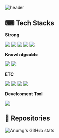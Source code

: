 ![header](https://capsule-render.vercel.app/api?type=waving&color=timeGradient&height=230&text=Min9ithub&fontAlign=75&fontAlignY=36&desc=FrontEnd&descAlign=89.8&descAlignY=50&animation=twinkling)

⌨ Tech Stacks
--
**Strong**

<img src="https://img.shields.io/badge/HTML-E34F26?style=flat&logo=HTML5&logoColor=white"/> <img src="https://img.shields.io/badge/CSS-1572B6?style=flat&logo=CSS3&logoColor=white"/> <img src="https://img.shields.io/badge/JavaScript-F7DF1E?style=flat&logo=JavaScript&logoColor=white"/> <img src="https://img.shields.io/badge/React-61DAFB?style=flat&logo=React&logoColor=white"/> <img src="https://img.shields.io/badge/StyledComponents-DB7093?style=flat&logo=styledComponents&logoColor=white"/>

**Knowledgeable**

<img src="https://img.shields.io/badge/TypeScript-3178C6?style=flat&logo=TypeScript&logoColor=white"/> <img src="https://img.shields.io/badge/TailwindCSS-06B6D4?style=flat&logo=tailwindcss&logoColor=white">


**ETC**

<img src="https://img.shields.io/badge/Git-F05032?style=flat&logo=git&logoColor=white"> <img src="https://img.shields.io/badge/GitHub-181717?style=flat-square&logo=GitHub&logoColor=white"/> <img src="https://img.shields.io/badge/Figma-F24E1E?style=flat&logo=Figma&logoColor=white"/> <img src="https://img.shields.io/badge/Slack-4A154B?style=flat&logo=Slack&logoColor=white"/>

**Development Tool**

<img src="https://img.shields.io/badge/Visual Studio Code-007ACC?style=flat-square&logo=VisualStudioCode&logoColor=white"/>

💾 Repositories
--

![Anurag's GitHub stats](https://github-readme-stats.vercel.app/api?username=Min9ithub&hide=stars&show_icons=true&theme=github_dark)

